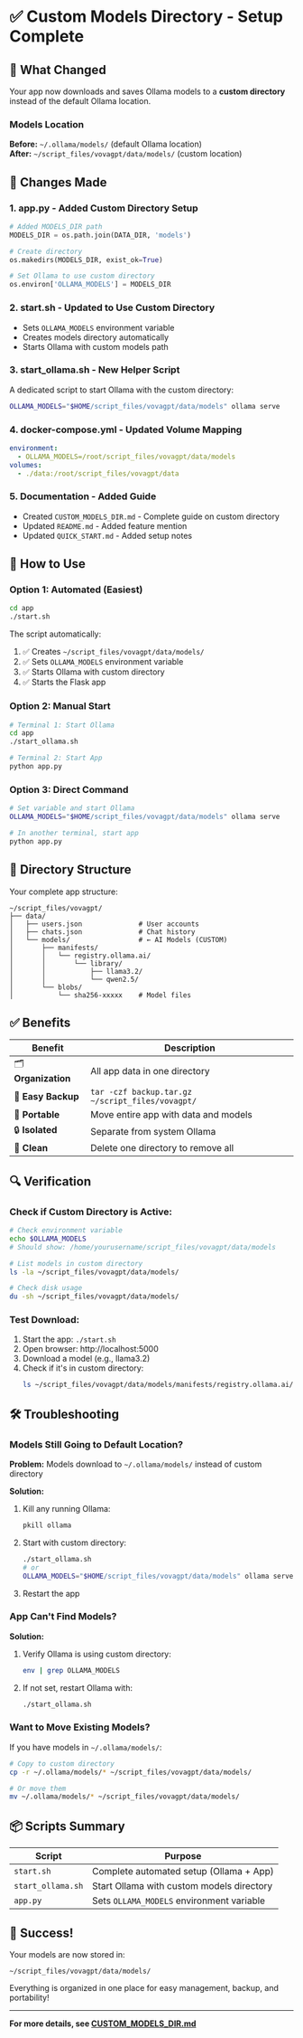 # ✅ Custom Models Directory - Setup Complete

## 🎯 What Changed

Your app now downloads and saves Ollama models to a **custom directory** instead of the default Ollama location.

### Models Location
**Before:** `~/.ollama/models/` (default Ollama location)  
**After:** `~/script_files/vovagpt/data/models/` (custom location)

## 📝 Changes Made

### 1. **app.py** - Added Custom Directory Setup
```python
# Added MODELS_DIR path
MODELS_DIR = os.path.join(DATA_DIR, 'models')

# Create directory
os.makedirs(MODELS_DIR, exist_ok=True)

# Set Ollama to use custom directory
os.environ['OLLAMA_MODELS'] = MODELS_DIR
```

### 2. **start.sh** - Updated to Use Custom Directory
- Sets `OLLAMA_MODELS` environment variable
- Creates models directory automatically
- Starts Ollama with custom models path

### 3. **start_ollama.sh** - New Helper Script
A dedicated script to start Ollama with the custom directory:
```bash
OLLAMA_MODELS="$HOME/script_files/vovagpt/data/models" ollama serve
```

### 4. **docker-compose.yml** - Updated Volume Mapping
```yaml
environment:
  - OLLAMA_MODELS=/root/script_files/vovagpt/data/models
volumes:
  - ./data:/root/script_files/vovagpt/data
```

### 5. **Documentation** - Added Guide
- Created `CUSTOM_MODELS_DIR.md` - Complete guide on custom directory
- Updated `README.md` - Added feature mention
- Updated `QUICK_START.md` - Added setup notes

## 🚀 How to Use

### Option 1: Automated (Easiest)
```bash
cd app
./start.sh
```

The script automatically:
1. ✅ Creates `~/script_files/vovagpt/data/models/`
2. ✅ Sets `OLLAMA_MODELS` environment variable
3. ✅ Starts Ollama with custom directory
4. ✅ Starts the Flask app

### Option 2: Manual Start
```bash
# Terminal 1: Start Ollama
cd app
./start_ollama.sh

# Terminal 2: Start App
python app.py
```

### Option 3: Direct Command
```bash
# Set variable and start Ollama
OLLAMA_MODELS="$HOME/script_files/vovagpt/data/models" ollama serve

# In another terminal, start app
python app.py
```

## 📁 Directory Structure

Your complete app structure:
```
~/script_files/vovagpt/
├── data/
│   ├── users.json              # User accounts
│   ├── chats.json              # Chat history  
│   └── models/                 # ← AI Models (CUSTOM)
│       ├── manifests/
│       │   └── registry.ollama.ai/
│       │       └── library/
│       │           ├── llama3.2/
│       │           └── qwen2.5/
│       └── blobs/
│           └── sha256-xxxxx    # Model files
```

## ✅ Benefits

| Benefit | Description |
|---------|-------------|
| 🗂️ **Organization** | All app data in one directory |
| 💾 **Easy Backup** | `tar -czf backup.tar.gz ~/script_files/vovagpt/` |
| 🚀 **Portable** | Move entire app with data and models |
| 🔒 **Isolated** | Separate from system Ollama |
| 🧹 **Clean** | Delete one directory to remove all |

## 🔍 Verification

### Check if Custom Directory is Active:
```bash
# Check environment variable
echo $OLLAMA_MODELS
# Should show: /home/yourusername/script_files/vovagpt/data/models

# List models in custom directory
ls -la ~/script_files/vovagpt/data/models/

# Check disk usage
du -sh ~/script_files/vovagpt/data/models/
```

### Test Download:
1. Start the app: `./start.sh`
2. Open browser: http://localhost:5000
3. Download a model (e.g., llama3.2)
4. Check if it's in custom directory:
   ```bash
   ls ~/script_files/vovagpt/data/models/manifests/registry.ollama.ai/library/
   ```

## 🛠️ Troubleshooting

### Models Still Going to Default Location?

**Problem:** Models download to `~/.ollama/models/` instead of custom directory

**Solution:**
1. Kill any running Ollama:
   ```bash
   pkill ollama
   ```

2. Start with custom directory:
   ```bash
   ./start_ollama.sh
   # or
   OLLAMA_MODELS="$HOME/script_files/vovagpt/data/models" ollama serve
   ```

3. Restart the app

### App Can't Find Models?

**Solution:**
1. Verify Ollama is using custom directory:
   ```bash
   env | grep OLLAMA_MODELS
   ```

2. If not set, restart Ollama with:
   ```bash
   ./start_ollama.sh
   ```

### Want to Move Existing Models?

If you have models in `~/.ollama/models/`:

```bash
# Copy to custom directory
cp -r ~/.ollama/models/* ~/script_files/vovagpt/data/models/

# Or move them
mv ~/.ollama/models/* ~/script_files/vovagpt/data/models/
```

## 📦 Scripts Summary

| Script | Purpose |
|--------|---------|
| `start.sh` | Complete automated setup (Ollama + App) |
| `start_ollama.sh` | Start Ollama with custom models directory |
| `app.py` | Sets `OLLAMA_MODELS` environment variable |

## 🎉 Success!

Your models are now stored in:
```
~/script_files/vovagpt/data/models/
```

Everything is organized in one place for easy management, backup, and portability!

---

**For more details, see [CUSTOM_MODELS_DIR.md](CUSTOM_MODELS_DIR.md)**

